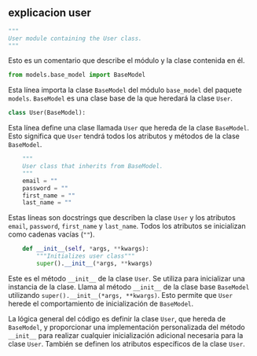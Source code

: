 ## explicacion user 
```python
"""
User module containing the User class.
"""
```
Esto es un comentario que describe el módulo y la clase contenida en él.

```python
from models.base_model import BaseModel
```
Esta línea importa la clase `BaseModel` del módulo `base_model` del paquete `models`. `BaseModel` es una clase base de la que heredará la clase `User`.

```python
class User(BaseModel):
```
Esta línea define una clase llamada `User` que hereda de la clase `BaseModel`. Esto significa que `User` tendrá todos los atributos y métodos de la clase `BaseModel`.

```python
    """
    User class that inherits from BaseModel.
    """
    email = ""
    password = ""
    first_name = ""
    last_name = ""
```
Estas líneas son docstrings que describen la clase `User` y los atributos `email`, `password`, `first_name` y `last_name`. Todos los atributos se inicializan como cadenas vacías (`""`).

```python
    def __init__(self, *args, **kwargs):
        """Initializes user class"""
        super().__init__(*args, **kwargs)
```
Este es el método `__init__` de la clase `User`. Se utiliza para inicializar una instancia de la clase. Llama al método `__init__` de la clase base `BaseModel` utilizando `super().__init__(*args, **kwargs)`. Esto permite que `User` herede el comportamiento de inicialización de `BaseModel`.

La lógica general del código es definir la clase `User`, que hereda de `BaseModel`, y proporcionar una implementación personalizada del método `__init__` para realizar cualquier inicialización adicional necesaria para la clase `User`. También se definen los atributos específicos de la clase `User`.